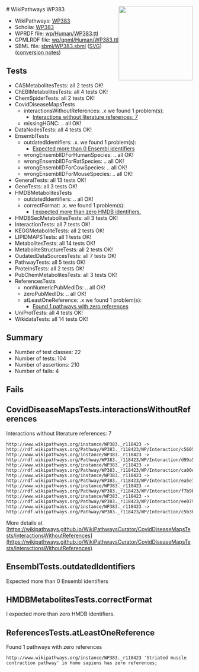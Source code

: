 <img style="float: right; width: 200px" src="../logo.png" />
# WikiPathways WP383

* WikiPathways: [WP383](https://identifiers.org/wikipathways:WP383)
* Scholia: [WP383](https://scholia.toolforge.org/wikipathways/WP383)
* WPRDF file: [wp/Human/WP383.ttl](../wp/Human/WP383.ttl)
* GPMLRDF file: [wp/gpml/Human/WP383.ttl](../wp/gpml/Human/WP383.ttl)
* SBML file: [sbml/WP383.sbml](../sbml/WP383.sbml) ([SVG](../sbml/WP383.svg)) ([conversion notes](../sbml/WP383.txt))

## Tests
* CASMetabolitesTests: all 2 tests OK!
* ChEBIMetabolitesTests: all 4 tests OK!
* ChemSpiderTests: all 2 tests OK!
* CovidDiseaseMapsTests
    * interactionsWithoutReferences: .x we found 1 problem(s):
        * [Interactions without literature references: 7](#2e295935)
    * missingHGNC: .. all OK!
* DataNodesTests: all 4 tests OK!
* EnsemblTests
    * outdatedIdentifiers: .x. we found 1 problem(s):
        * [Expected more than 0 Ensembl identifiers](#f44398b7)
    * wrongEnsemblIDForHumanSpecies: .. all OK!
    * wrongEnsemblIDForRatSpecies: .. all OK!
    * wrongEnsemblIDForCowSpecies: .. all OK!
    * wrongEnsemblIDForMouseSpecies: .. all OK!
* GeneralTests: all 13 tests OK!
* GeneTests: all 3 tests OK!
* HMDBMetabolitesTests
    * outdatedIdentifiers: .. all OK!
    * correctFormat: .x. we found 1 problem(s):
        * [I expected more than zero HMDB identifiers.](#ad154c1e)
* HMDBSecMetabolitesTests: all 3 tests OK!
* InteractionTests: all 7 tests OK!
* KEGGMetaboliteTests: all 2 tests OK!
* LIPIDMAPSTests: all 1 tests OK!
* MetabolitesTests: all 14 tests OK!
* MetaboliteStructureTests: all 2 tests OK!
* OudatedDataSourcesTests: all 7 tests OK!
* PathwayTests: all 5 tests OK!
* ProteinsTests: all 2 tests OK!
* PubChemMetabolitesTests: all 3 tests OK!
* ReferencesTests
    * nonNumericPubMedIDs: .. all OK!
    * zeroPubMedIDs: .. all OK!
    * atLeastOneReference: .x we found 1 problem(s):
        * [Found 1 pathways with zero references](#35eb778e)
* UniProtTests: all 4 tests OK!
* WikidataTests: all 14 tests OK!


## Summary

* Number of test classes: 22
* Number of tests: 104
* Number of assertions: 210
* Number of fails: 4

## Fails

<a name="2e295935" />

## CovidDiseaseMapsTests.interactionsWithoutReferences

Interactions without literature references: 7
```
http://www.wikipathways.org/instance/WP383._r118423 -> http://rdf.wikipathways.org/Pathway/WP383._r118423/WP/Interaction/c5605
http://www.wikipathways.org/instance/WP383._r118423 -> http://rdf.wikipathways.org/Pathway/WP383._r118423/WP/Interaction/d99a5
http://www.wikipathways.org/instance/WP383._r118423 -> http://rdf.wikipathways.org/Pathway/WP383._r118423/WP/Interaction/ca00e
http://www.wikipathways.org/instance/WP383._r118423 -> http://rdf.wikipathways.org/Pathway/WP383._r118423/WP/Interaction/ea5e7
http://www.wikipathways.org/instance/WP383._r118423 -> http://rdf.wikipathways.org/Pathway/WP383._r118423/WP/Interaction/f7b9b
http://www.wikipathways.org/instance/WP383._r118423 -> http://rdf.wikipathways.org/Pathway/WP383._r118423/WP/Interaction/ee079
http://www.wikipathways.org/instance/WP383._r118423 -> http://rdf.wikipathways.org/Pathway/WP383._r118423/WP/Interaction/c5b36
```

More details at [https://wikipathways.github.io/WikiPathwaysCurator/CovidDiseaseMapsTests/interactionsWithoutReferences](https://wikipathways.github.io/WikiPathwaysCurator/CovidDiseaseMapsTests/interactionsWithoutReferences)

<a name="f44398b7" />

## EnsemblTests.outdatedIdentifiers

Expected more than 0 Ensembl identifiers
<a name="ad154c1e" />

## HMDBMetabolitesTests.correctFormat

I expected more than zero HMDB identifiers.
<a name="35eb778e" />

## ReferencesTests.atLeastOneReference

Found 1 pathways with zero references
```
http://www.wikipathways.org/instance/WP383._r118423 'Striated muscle contraction pathway' in Homo sapiens has zero references; 
```

